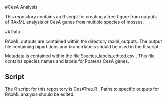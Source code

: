#CesA Analysis

This repository contains an R script for creating a tree figure from outputs of RAxML analysis of CesA genes from multiple species of mosses.

##Data

RAxML outputs are contained within the directory raxml_outputs. The output file
containing bipartitions and branch labels should be used in the R script.

Metadata is contained within the file Species_labels_edited.csv . This file contains species names 
and labels for Ppatens CesA genes.

## Script

The R script for this repository is CesATree.R . Paths to specific outputs for RAxML analysis should be edited.
